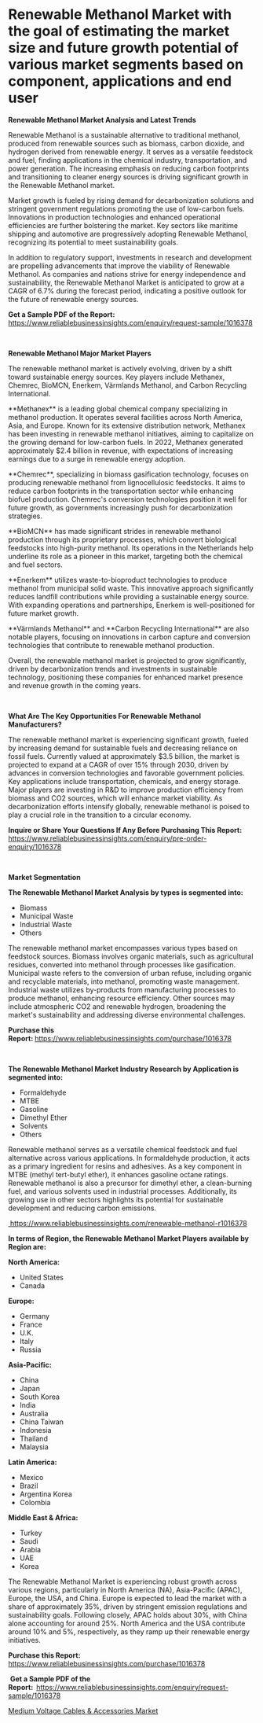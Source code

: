 <p><h1>Renewable Methanol Market with the goal of estimating the market size and future growth potential of various market segments based on component, applications and end user</h1></p><p><strong>Renewable Methanol Market Analysis and Latest Trends</strong></p>
<p><p>Renewable Methanol is a sustainable alternative to traditional methanol, produced from renewable sources such as biomass, carbon dioxide, and hydrogen derived from renewable energy. It serves as a versatile feedstock and fuel, finding applications in the chemical industry, transportation, and power generation. The increasing emphasis on reducing carbon footprints and transitioning to cleaner energy sources is driving significant growth in the Renewable Methanol market.</p><p>Market growth is fueled by rising demand for decarbonization solutions and stringent government regulations promoting the use of low-carbon fuels. Innovations in production technologies and enhanced operational efficiencies are further bolstering the market. Key sectors like maritime shipping and automotive are progressively adopting Renewable Methanol, recognizing its potential to meet sustainability goals.</p><p>In addition to regulatory support, investments in research and development are propelling advancements that improve the viability of Renewable Methanol. As companies and nations strive for energy independence and sustainability, the Renewable Methanol Market is anticipated to grow at a CAGR of 6.7% during the forecast period, indicating a positive outlook for the future of renewable energy sources.</p></p>
<p><strong>Get a Sample PDF of the Report:&nbsp;</strong> <a href="https://www.reliablebusinessinsights.com/enquiry/request-sample/1016378?utm_campaign=3050&utm_medium=2&utm_source=Github&utm_content=ia&utm_term=02042025&utm_id=renewable-methanol">https://www.reliablebusinessinsights.com/enquiry/request-sample/1016378</a></p>
<p>&nbsp;</p>
<p><strong>Renewable Methanol Major Market Players</strong></p>
<p><p>The renewable methanol market is actively evolving, driven by a shift toward sustainable energy sources. Key players include Methanex, Chemrec, BioMCN, Enerkem, Värmlands Methanol, and Carbon Recycling International. </p><p>**Methanex** is a leading global chemical company specializing in methanol production. It operates several facilities across North America, Asia, and Europe. Known for its extensive distribution network, Methanex has been investing in renewable methanol initiatives, aiming to capitalize on the growing demand for low-carbon fuels. In 2022, Methanex generated approximately $2.4 billion in revenue, with expectations of increasing earnings due to a surge in renewable energy adoption.</p><p>**Chemrec**, specializing in biomass gasification technology, focuses on producing renewable methanol from lignocellulosic feedstocks. It aims to reduce carbon footprints in the transportation sector while enhancing biofuel production. Chemrec's conversion technologies position it well for future growth, as governments increasingly push for decarbonization strategies.</p><p>**BioMCN** has made significant strides in renewable methanol production through its proprietary processes, which convert biological feedstocks into high-purity methanol. Its operations in the Netherlands help underline its role as a pioneer in this market, targeting both the chemical and fuel sectors.</p><p>**Enerkem** utilizes waste-to-bioproduct technologies to produce methanol from municipal solid waste. This innovative approach significantly reduces landfill contributions while providing a sustainable energy source. With expanding operations and partnerships, Enerkem is well-positioned for future market growth.</p><p>**Värmlands Methanol** and **Carbon Recycling International** are also notable players, focusing on innovations in carbon capture and conversion technologies that contribute to renewable methanol production.</p><p>Overall, the renewable methanol market is projected to grow significantly, driven by decarbonization trends and investments in sustainable technology, positioning these companies for enhanced market presence and revenue growth in the coming years.</p></p>
<p>&nbsp;</p>
<p><strong>What Are The Key Opportunities For Renewable Methanol Manufacturers?</strong></p>
<p><p>The renewable methanol market is experiencing significant growth, fueled by increasing demand for sustainable fuels and decreasing reliance on fossil fuels. Currently valued at approximately $3.5 billion, the market is projected to expand at a CAGR of over 15% through 2030, driven by advances in conversion technologies and favorable government policies. Key applications include transportation, chemicals, and energy storage. Major players are investing in R&D to improve production efficiency from biomass and CO2 sources, which will enhance market viability. As decarbonization efforts intensify globally, renewable methanol is poised to play a crucial role in the transition to a circular economy.</p></p>
<p><strong>Inquire or Share Your Questions If Any Before Purchasing This Report:</strong> <a href="https://www.reliablebusinessinsights.com/enquiry/pre-order-enquiry/1016378?utm_campaign=3050&utm_medium=2&utm_source=Github&utm_content=ia&utm_term=02042025&utm_id=renewable-methanol">https://www.reliablebusinessinsights.com/enquiry/pre-order-enquiry/1016378</a></p>
<p>&nbsp;</p>
<p><strong>Market Segmentation</strong></p>
<p><strong>The Renewable Methanol Market Analysis by types is segmented into:</strong></p>
<p><ul><li>Biomass</li><li>Municipal Waste</li><li>Industrial Waste</li><li>Others</li></ul></p>
<p><p>The renewable methanol market encompasses various types based on feedstock sources. Biomass involves organic materials, such as agricultural residues, converted into methanol through processes like gasification. Municipal waste refers to the conversion of urban refuse, including organic and recyclable materials, into methanol, promoting waste management. Industrial waste utilizes by-products from manufacturing processes to produce methanol, enhancing resource efficiency. Other sources may include atmospheric CO2 and renewable hydrogen, broadening the market's sustainability and addressing diverse environmental challenges.</p></p>
<p><strong>Purchase this Report:&nbsp;</strong><a href="https://www.reliablebusinessinsights.com/purchase/1016378?utm_campaign=3050&utm_medium=2&utm_source=Github&utm_content=ia&utm_term=02042025&utm_id=renewable-methanol">https://www.reliablebusinessinsights.com/purchase/1016378</a></p>
<p>&nbsp;</p>
<p><strong>The Renewable Methanol Market Industry Research by Application is segmented into:</strong></p>
<p><ul><li>Formaldehyde</li><li>MTBE</li><li>Gasoline</li><li>Dimethyl Ether</li><li>Solvents</li><li>Others</li></ul></p>
<p><p>Renewable methanol serves as a versatile chemical feedstock and fuel alternative across various applications. In formaldehyde production, it acts as a primary ingredient for resins and adhesives. As a key component in MTBE (methyl tert-butyl ether), it enhances gasoline octane ratings. Renewable methanol is also a precursor for dimethyl ether, a clean-burning fuel, and various solvents used in industrial processes. Additionally, its growing use in other sectors highlights its potential for sustainable development and reducing carbon emissions.</p></p>
<p><a href="https://www.reliablebusinessinsights.com/renewable-methanol-r1016378?utm_campaign=3050&utm_medium=2&utm_source=Github&utm_content=ia&utm_term=02042025&utm_id=renewable-methanol">&nbsp;https://www.reliablebusinessinsights.com/renewable-methanol-r1016378</a></p>
<p><strong>In terms of Region, the Renewable Methanol Market Players available by Region are:</strong></p>
<p>
    <p> <strong> North America: </strong>
        <ul>
            <li>United States</li>
            <li>Canada</li>
        </ul>
        </p> 
    <p> <strong> Europe: </strong>
        <ul>
            <li>Germany</li>
            <li>France</li>
            <li>U.K.</li>
            <li>Italy</li>
            <li>Russia</li>
        </ul>
        </p> 
    <p> <strong> Asia-Pacific: </strong>
        <ul>
            <li>China</li>
            <li>Japan</li>
            <li>South Korea</li>
            <li>India</li>
            <li>Australia</li>
            <li>China Taiwan</li>
            <li>Indonesia</li>
            <li>Thailand</li>
            <li>Malaysia</li>
        </ul>
        </p> 
    <p> <strong> Latin America: </strong>
        <ul>
            <li>Mexico</li>
            <li>Brazil</li>
            <li>Argentina Korea</li>
            <li>Colombia</li>
        </ul>
        </p> 
    <p> <strong> Middle East & Africa: </strong>
        <ul>
            <li>Turkey</li>
            <li>Saudi</li>
            <li>Arabia</li>
            <li>UAE</li>
            <li>Korea</li>
        </ul>
    </p>
    </p>
<p><p>The Renewable Methanol Market is experiencing robust growth across various regions, particularly in North America (NA), Asia-Pacific (APAC), Europe, the USA, and China. Europe is expected to lead the market with a share of approximately 35%, driven by stringent emission regulations and sustainability goals. Following closely, APAC holds about 30%, with China alone accounting for around 25%. North America and the USA contribute around 10% and 5%, respectively, as they ramp up their renewable energy initiatives.</p></p>
<p><strong>Purchase this Report: </strong><a href="https://www.reliablebusinessinsights.com/purchase/1016378?utm_campaign=3050&utm_medium=2&utm_source=Github&utm_content=ia&utm_term=02042025&utm_id=renewable-methanol">https://www.reliablebusinessinsights.com/purchase/1016378</a></p>
<p>&nbsp;<strong>Get a Sample PDF of the Report:&nbsp;&nbsp;</strong><a href="https://www.reliablebusinessinsights.com/enquiry/request-sample/1016378?utm_campaign=3050&utm_medium=2&utm_source=Github&utm_content=ia&utm_term=02042025&utm_id=renewable-methanol">https://www.reliablebusinessinsights.com/enquiry/request-sample/1016378</a></p>
<p><strong></strong></p>
<p><p><a href="https://github.com/nibbsmantji/Market-Research-Report-List-1/blob/main/medium-voltage-cables-accessories-market.md?utm_campaign=3050&utm_medium=2&utm_source=Github&utm_content=ia&utm_term=02042025&utm_id=renewable-methanol">Medium Voltage Cables & Accessories Market</a></p></p>